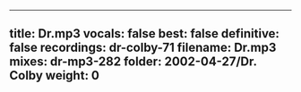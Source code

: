 
---
title: Dr.mp3
vocals: false
best: false
definitive: false
recordings: dr-colby-71
filename: Dr.mp3
mixes: dr-mp3-282
folder: 2002-04-27/Dr. Colby
weight: 0
---
